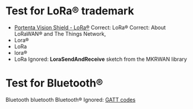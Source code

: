 # Test for LoRa® trademark
- [Portenta Vision Shield - LoRa®](https://store.arduino.cc/portenta-vision-shield-lora)
Correct: LoRa®
Correct: About LoRaWAN® and The Things Network,
- Lora®
- LoRa
- lora®
- LoRa
Ignored: **LoraSendAndReceive** sketch from the MKRWAN library

# Test for Bluetooth®
Bluetooth
bluetooth
Bluetooth®
Ignored:  [GATT codes](https://www.bluetooth.com/specifications/gatt/services/)